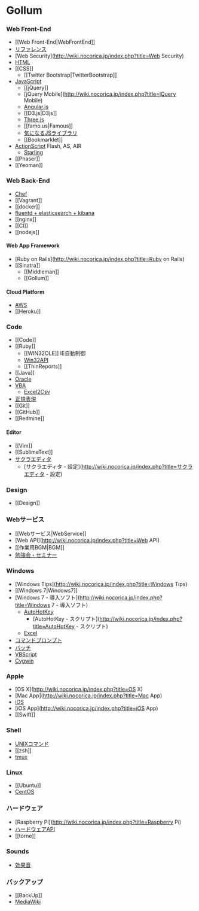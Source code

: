 # Gollum

### Web Front-End
- [[Web Front-End|WebFrontEnd]]
- [リファレンス](http://wiki.nocorica.jp/index.php?title=リファレンス)
- [Web Security](http://wiki.nocorica.jp/index.php?title=Web Security)
- [HTML](http://wiki.nocorica.jp/index.php?title=HTML)
- [[CSS]]
    - [[Twitter Bootstrap|TwitterBootstrap]]
- [JavaScript](http://wiki.nocorica.jp/index.php?title=JavaScript)
    - [[jQuery]]
    - [jQuery Mobile](http://wiki.nocorica.jp/index.php?title=jQuery Mobile)
    - [Angular.js](http://wiki.nocorica.jp/index.php?title=Angular.js)
    - [[D3.js|D3js]]
    - [Three.js](http://wiki.nocorica.jp/index.php?title=Three.js)
    - [[famo.us|Famous]]
    - [気になるJSライブラリ](http://wiki.nocorica.jp/index.php?title=気になるJSライブラリ)
    - [[Bookmarklet]]
- [ActionScript](http://wiki.nocorica.jp/index.php?title=ActionScript) Flash, AS, AIR
    - [Starling](http://wiki.nocorica.jp/index.php?title=Starling)
- [[Phaser]]
- [[Yeoman]]

### Web Back-End
- [Chef](http://wiki.nocorica.jp/index.php?title=Chef)
- [[Vagrant]]
- [[docker]]
- [fluentd + elasticsearch + kibana](http://wiki.nocorica.jp/index.php?title=Fluentd_%2B_elasticsearch_%2B_kibana)
- [[nginx]]
- [[CI]]
- [[nodejs]]

#### Web App Framework
- [Ruby on Rails](http://wiki.nocorica.jp/index.php?title=Ruby on Rails)
- [[Sinatra]]
    - [[Middleman]]
    - [[Gollum]]

#### Cloud Platform
- [AWS](http://wiki.nocorica.jp/index.php?title=AWS)
- [[Heroku]]

### Code
- [[Code]]
- [[Ruby]]
    - [[WIN32OLE]] IE自動制御
    - [Win32API](http://wiki.nocorica.jp/index.php?title=Win32API)
    - [[ThinReports]]
- [[Java]]
- [Oracle](http://wiki.nocorica.jp/index.php?title=Oracle)
- [VBA](http://wiki.nocorica.jp/index.php?title=VBA)
    - [Excel2Csv](http://wiki.nocorica.jp/index.php?title=Excel2Csv)
- [正規表現](http://wiki.nocorica.jp/index.php?title=正規表現)
- [[Git]]
- [[GitHub]]
- [[Redmine]]

#### Editor
- [[Vim]]
- [[SublimeText]]
- [サクラエディタ](http://wiki.nocorica.jp/index.php?title=サクラエディタ)
    - [サクラエディタ - 設定](http://wiki.nocorica.jp/index.php?title=サクラエディタ - 設定)

### Design
- [[Design]]

### Webサービス
- [[Webサービス|WebService]]
- [Web API](http://wiki.nocorica.jp/index.php?title=Web API)
- [[作業用BGM|BGM]]
- [勉強会・セミナー](http://wiki.nocorica.jp/index.php?title=勉強会・セミナー)

### Windows
- [Windows Tips](http://wiki.nocorica.jp/index.php?title=Windows Tips)
- [[Windows 7|Windows7]]
- [Windows 7 - 導入ソフト](http://wiki.nocorica.jp/index.php?title=Windows 7 - 導入ソフト)
    - [AutoHotKey](http://wiki.nocorica.jp/index.php?title=AutoHotKey)
        - [AutoHotKey - スクリプト](http://wiki.nocorica.jp/index.php?title=AutoHotKey - スクリプト)
    - [Excel](http://wiki.nocorica.jp/index.php?title=Excel)
- [コマンドプロンプト](http://wiki.nocorica.jp/index.php?title=コマンドプロンプト)
- [バッチ](http://wiki.nocorica.jp/index.php?title=バッチ)
- [VBScript](http://wiki.nocorica.jp/index.php?title=VBScript)
- [Cygwin](http://wiki.nocorica.jp/index.php?title=Cygwin)

### Apple
- [OS X](http://wiki.nocorica.jp/index.php?title=OS X)
- [Mac App](http://wiki.nocorica.jp/index.php?title=Mac App)
- [iOS](http://wiki.nocorica.jp/index.php?title=iOS)
- [iOS App](http://wiki.nocorica.jp/index.php?title=iOS App)
- [[Swift]]

### Shell
- [UNIXコマンド](http://wiki.nocorica.jp/index.php?title=UNIXコマンド)
- [[zsh]]
- [tmux](http://wiki.nocorica.jp/index.php?title=tmux)

### Linux
- [[Ubuntu]]
- [CentOS](http://wiki.nocorica.jp/index.php?title=CentOS)

### ハードウェア
- [Raspberry Pi](http://wiki.nocorica.jp/index.php?title=Raspberry Pi)
- [ハードウェアAPI](http://wiki.nocorica.jp/index.php?title=ハードウェアAPI)
- [[torne]]

### Sounds
-  [効果音](http://wiki.nocorica.jp/index.php?title=効果音)

### バックアップ
- [[BackUp]]
- [MediaWiki](http://wiki.nocorica.jp/index.php?title=MediaWiki)
